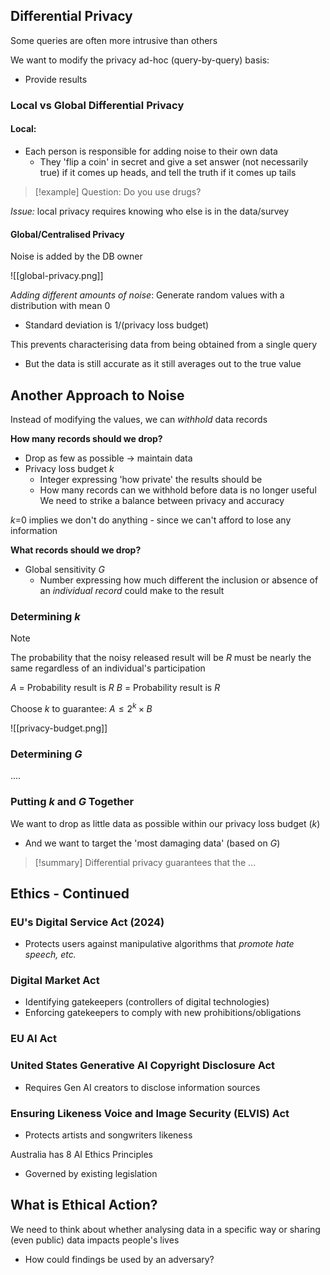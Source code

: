 
## Differential Privacy

Some queries are often more intrusive than others

We want to modify the privacy ad-hoc (query-by-query) basis:
- Provide results



### Local vs Global Differential Privacy

#### Local:
- Each person is responsible for adding noise to their own data
	- They 'flip a coin' in secret and give a set answer (not necessarily true) if it comes up heads, and tell the truth if it comes up tails

>[!example]
>Question: Do you use drugs?

*Issue:* local privacy requires knowing who else is in the data/survey



#### Global/Centralised Privacy

Noise is added by the DB owner

![[global-privacy.png]]


*Adding different amounts of noise*:
Generate random values with a distribution with mean 0
- Standard deviation is 1/(privacy loss budget)

This prevents characterising data from being obtained from a single query
- But the data is still accurate as it still averages out to the true value



## Another Approach to Noise
Instead of modifying the values, we can *withhold* data records

**How many records should we drop?**
- Drop as few as possible -> maintain data
- Privacy loss budget $k$
	- Integer expressing 'how private' the results should be
	- How many records can we withhold before data is no longer useful
We need to strike a balance between privacy and accuracy

$k$=0 implies we don't do anything - since we can't afford to lose any information


**What records should we drop?**
- Global sensitivity $G$
	- Number expressing how much different the inclusion or absence of an *individual record* could make to the result




### Determining $k$

>[!note]
>The probability that the noisy released result will be $R$ must be nearly the same regardless of an individual's participation
>
>$A$ = Probability result is $R$
>$B$ = Probability result is $R$
>
>Choose $k$ to guarantee:
>$A \leq 2^k \times B$
>
![[privacy-budget.png]]


### Determining $G$

....



### Putting $k$ and $G$ Together
We want to drop as little data as possible within our privacy loss budget ($k$)
- And we want to target the 'most damaging data' (based on $G$)


>[!summary]
>Differential privacy guarantees that the ...



## Ethics - Continued

### EU's Digital Service Act (2024)
- Protects users against manipulative algorithms that *promote hate speech, etc.*

### Digital Market Act
- Identifying gatekeepers (controllers of digital technologies)
- Enforcing gatekeepers to comply with new prohibitions/obligations

### EU AI Act


### United States Generative AI Copyright Disclosure Act
- Requires Gen AI creators to disclose information sources

### Ensuring Likeness Voice and Image Security (ELVIS) Act
- Protects artists and songwriters likeness



Australia has 8 AI Ethics Principles
- Governed by existing legislation



## What is Ethical Action?

We need to think about whether analysing data in a specific way or sharing (even public) data impacts people's lives
- How could findings be used by an adversary? 


